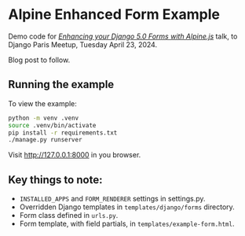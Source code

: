 # Alpine Enhanced Form Example

Demo code for [_Enhancing your Django 5.0 Forms with Alpine.js_](https://www.youtube.com/watch?v=SjNyU0u_pkU) talk, to Django Paris
Meetup, Tuesday April 23, 2024.

Blog post to follow.

## Running the example

To view the example:

```bash
python -m venv .venv
source .venv/bin/activate
pip install -r requirements.txt
./manage.py runserver
```

Visit http://127.0.0.1:8000 in you browser.

## Key things to note:

* `INSTALLED_APPS` and `FORM_RENDERER` settings in settings.py.
* Overridden Django templates in `templates/django/forms` directory.
* Form class defined in `urls.py`.
* Form template, with field partials, in `templates/example-form.html`.
